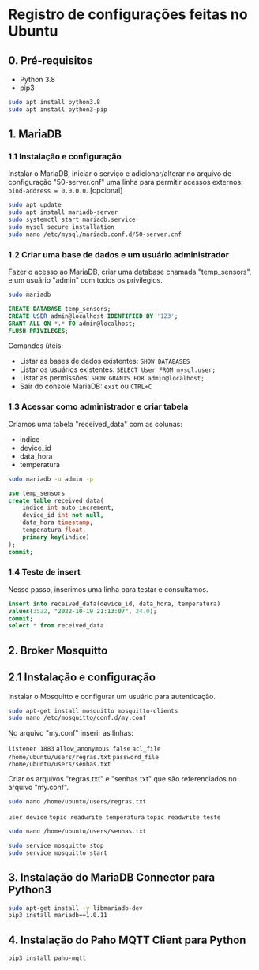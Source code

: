 # Registro de configurações feitas no Ubuntu


## 0. Pré-requisitos

* Python 3.8
* pip3

```bash
sudo apt install python3.8
sudo apt install python3-pip
```


## 1. MariaDB

### 1.1 Instalação e configuração

Instalar o MariaDB, iniciar o serviço e adicionar/alterar no arquivo de configuração "50-server.cnf" uma linha para permitir acessos externos: `bind-address = 0.0.0.0`. [opcional]

```bash
sudo apt update
sudo apt install mariadb-server
sudo systemctl start mariadb.service
sudo mysql_secure_installation
sudo nano /etc/mysql/mariadb.conf.d/50-server.cnf
```

### 1.2 Criar uma base de dados e um usuário administrador

Fazer o acesso ao MariaDB, criar uma database chamada "temp_sensors", e um usuário "admin" com todos os privilégios.

```bash
sudo mariadb
```

```sql
CREATE DATABASE temp_sensors;
CREATE USER admin@localhost IDENTIFIED BY '123';
GRANT ALL ON *.* TO admin@localhost;
FLUSH PRIVILEGES;
```

Comandos úteis:

* Listar as bases de dados existentes: `SHOW DATABASES`
* Listar os usuários existentes: `SELECT User FROM mysql.user;`
* Listar as permissões: `SHOW GRANTS FOR admin@localhost;`
* Sair do console MariaDB: `exit` ou `CTRL+C`

### 1.3 Acessar como administrador e criar tabela

Criamos uma tabela "received_data" com as colunas:

* indice
* device_id
* data_hora
* temperatura

```bash
sudo mariadb -u admin -p
```

```sql
use temp_sensors
create table received_data(
    indice int auto_increment,
    device_id int not null,
    data_hora timestamp,
    temperatura float,
    primary key(indice)
);
commit;
```

### 1.4 Teste de insert

Nesse passo, inserimos uma linha para testar e consultamos.

```sql
insert into received_data(device_id, data_hora, temperatura)
values(3522, "2022-10-19 21:13:07", 24.0);
commit;
select * from received_data
```


## 2. Broker Mosquitto

## 2.1 Instalação e configuração

Instalar o Mosquitto e configurar um usuário para autenticação.

```bash
sudo apt-get install mosquitto mosquitto-clients
sudo nano /etc/mosquitto/conf.d/my.conf
```

No arquivo "my.conf" inserir as linhas:

`listener 1883`
`allow_anonymous false`
`acl_file /home/ubuntu/users/regras.txt`
`password_file /home/ubuntu/users/senhas.txt`

Criar os arquivos "regras.txt" e "senhas.txt" que são referenciados no arquivo "my.conf".

```bash
sudo nano /home/ubuntu/users/regras.txt
```

`user device`
`topic readwrite temperatura`
`topic readwrite teste`

```bash
sudo nano /home/ubuntu/users/senhas.txt
```



```bash
sudo service mosquitto stop
sudo service mosquitto start
```


## 3. Instalação do MariaDB Connector para Python3

```bash
sudo apt-get install -y libmariadb-dev
pip3 install mariadb==1.0.11
```

## 4. Instalação do Paho MQTT Client para Python

```bash
pip3 install paho-mqtt
```